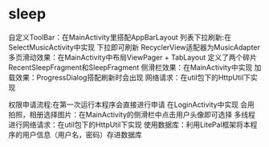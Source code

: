 # sleep
自定义ToolBar：在MainActivity里搭配AppBarLayout
列表下拉刷新:在SelectMusicActivity中实现 下拉即可刷新 RecyclerView适配器为MusicAdapter
多页滑动效果：在MainActivity中布局ViewPager + TabLayout 定义了两个碎片 RecentSleepFragment和SleepFragment
侧滑栏效果：在MainActivity中实现
加载效果：ProgressDialog搭配刷新时会出现
网络请求：在util包下的HttpUtil下实现

权限申请流程:在第一次运行本程序会直接进行申请 在LoginActivity中实现
会用拍照，相册选择图片：在MainActivity的侧滑栏中点击用户头像即可选择
多线程进行网络请求：在util包下的HttpUtil下实现
使用数据库：利用LitePal框架将本程序的用户信息（用户名，密码）存进数据库
